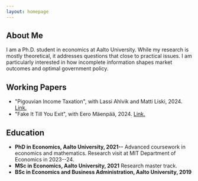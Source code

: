 ```yaml
---
layout: homepage
---
```






## About Me

I am a Ph.D. student in economics at Aalto University. While my research is mostly theoretical, it addresses questions that close to practical issues. I am particularly interested in how incomplete information shapes market outcomes and optimal government policy.  

## Working Papers

- "Pigouvian Income Taxation", with Lassi Ahlvik and Matti Liski, 2024. [Link.](https://www.dropbox.com/scl/fo/5t5ent2mhgxuyybj9s9q3/h?dl=0&e=1&rlkey=8iqe7i5ftxbg5p3tsa2tyq7w3)
- "Fake It Till You Exit", with Eero Mäenpää, 2024. [Link.](https://www.dropbox.com/scl/fo/4kgpftk6id0hlql5tenjl/ANpn5MvEZHDa5Gu-UpMLoeo?rlkey=dfhphq6ezpvp4bylvtwqpv5ss&st=tjgkwm41&dl=0)

## Education 

- **PhD in Economics, Aalto University, 2021--**   Advanced coursework in economics and mathematics. Research visit at MIT Department of Economics in 2023--24. 
- **MSc in Economics, Aalto University, 2021**   Research master track. 
- **BSc in Economics and Business Administration, Aalto University, 2019** 
